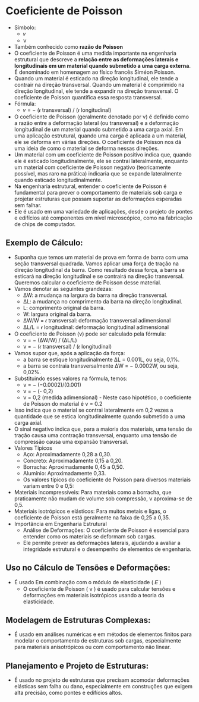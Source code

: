 # Coeficiente de Poisson
- Símbolo:
  - 𝜈
  - ν
- Também conhecido como **razão de Poisson**
- O coeficiente de Poisson é uma medida importante na engenharia estrutural que descreve a **relação entre as deformações laterais e longitudinais em um material quando submetido a uma carga externa**. É denominado em homenagem ao físico francês Siméon Poisson.
- Quando um material é esticado na direção longitudinal, ele tende a contrair na direção transversal. Quando um material é comprimido na direção longitudinal, ele tende a expandir na direção transversal. O coeficiente de Poisson quantifica essa resposta transversal.
- Fórmula:
  - 𝜈 = − (𝜖 transversal) /  (𝜖 longitudinal)
- O coeficiente de Poisson (geralmente denotado por ν) é definido como a razão entre a deformação lateral (ou transversal) e a deformação longitudinal de um material quando submetido a uma carga axial. Em uma aplicação estrutural, quando uma carga é aplicada a um material, ele se deforma em várias direções. O coeficiente de Poisson nos dá uma ideia de como o material se deforma nessas direções.
- Um material com um coeficiente de Poisson positivo indica que, quando ele é esticado longitudinalmente, ele se contrai lateralmente, enquanto um material com coeficiente de Poisson negativo (teoricamente possível, mas raro na prática) indicaria que se expande lateralmente quando esticado longitudinalmente.
- Na engenharia estrutural, entender o coeficiente de Poisson é fundamental para prever o comportamento de materiais sob carga e projetar estruturas que possam suportar as deformações esperadas sem falhar. 
- Ele é usado em uma variedade de aplicações, desde o projeto de pontes e edifícios até componentes em nível microscópico, como na fabricação de chips de computador.
​
##  Exemplo de Cálculo:
- Suponha que temos um material de prova em forma de barra com uma seção transversal quadrada. Vamos aplicar uma força de tração na direção longitudinal da barra. Como resultado dessa força, a barra se esticará na direção longitudinal e se contrairá na direção transversal. Queremos calcular o coeficiente de Poisson desse material.
- Vamos denotar as seguintes grandezas:
  - ΔW: a mudança na largura da barra na direção transversal.
  - ΔL: a mudança no comprimento da barra na direção longitudinal.
  - L: comprimento original da barra.
  - W: largura original da barra.
  - ΔW/W = 𝜖 transversal: deformação transversal adimensional
  - ΔL/L = 𝜖 longitudinal: deformação longitudinal adimensional
- O coeficiente de Poisson (ν) pode ser calculado pela fórmula:
  - ν = − (ΔW/W) / (ΔL/L)
  - ν = − (𝜖 transversal) / (𝜖 longitudinal)
- Vamos supor que, após a aplicação da força:
  - a barra se estique longitudinalmente ΔL = 0.001L, ou seja, 0,1%.
  - a barra se contraia transversalmente ΔW = − 0.0002W, ou seja, 0,02%.
- Substituindo esses valores na fórmula, temos:
  - ν = − (−0.0002)/(0.001)
  - ν = − (- 0,2)
  - ν = 0,2 (medida adimensional)
​- Neste caso hipotético, o coeficiente de Poisson do material é ν = 0.2
- Isso indica que o material se contrai lateralmente em 0,2 vezes a quantidade que se estica longitudinalmente quando submetido a uma carga axial.
 - O sinal negativo indica que, para a maioria dos materiais, uma tensão de tração causa uma contração transversal, enquanto uma tensão de compressão causa uma expansão transversal.
- Valores Típicos
  - Aço: Aproximadamente 0,28 a 0,30.
  - Concreto: Aproximadamente 0,15 a 0,20.
  - Borracha: Aproximadamente 0,45 a 0,50.
  - Alumínio: Aproximadamente 0,33.
  - Os valores típicos do coeficiente de Poisson para diversos materiais variam entre 0 e 0,5:
- Materiais incompressíveis: Para materiais como a borracha, que praticamente não mudam de volume sob compressão, ν aproxima-se de 0,5.
- Materiais isotrópicos e elásticos: Para muitos metais e ligas, o coeficiente de Poisson está geralmente na faixa de 0,25 a 0,35.
- Importância em Engenharia Estrutural
  - Análise de Deformações: O coeficiente de Poisson é essencial para entender como os materiais se deformam sob cargas. 
  - Ele permite prever as deformações laterais, ajudando a avaliar a integridade estrutural e o desempenho de elementos de engenharia.

## Uso no Cálculo de Tensões e Deformações: 
- É usado Em combinação com o módulo de elasticidade ( 𝐸 )
  - O coeficiente de Poisson ( ν ) é usado para calcular tensões e deformações em materiais isotrópicos usando a teoria da elasticidade.

## Modelagem de Estruturas Complexas: 
- É usado em análises numéricas e em métodos de elementos finitos para modelar o comportamento de estruturas sob cargas, especialmente para materiais anisotrópicos ou com comportamento não linear.

## Planejamento e Projeto de Estruturas: 
- É usado no projeto de estruturas que precisam acomodar deformações elásticas sem falha ou dano, especialmente em construções que exigem alta precisão, como pontes e edifícios altos.
